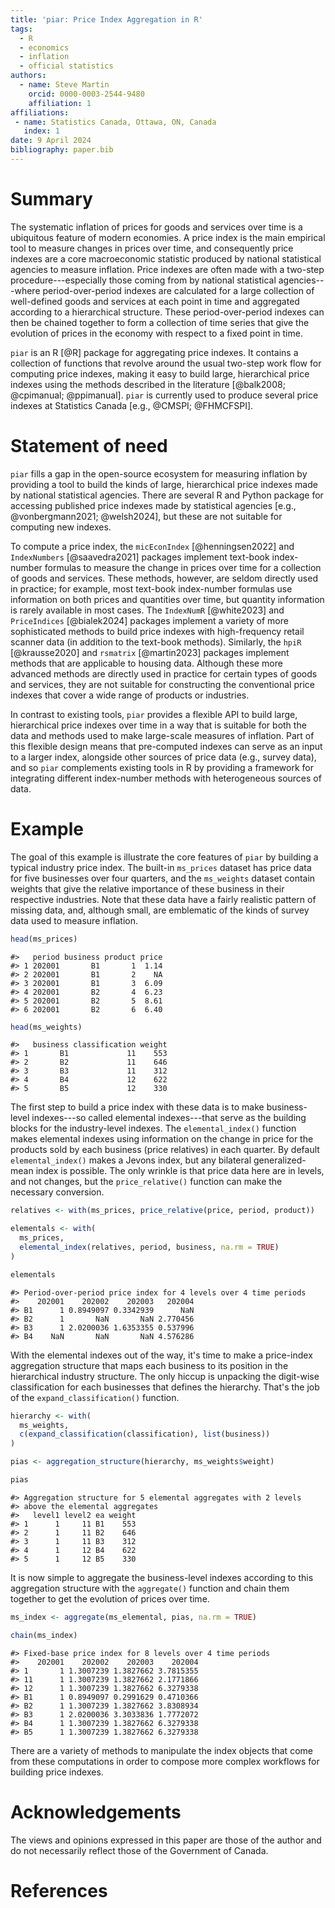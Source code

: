 ```yaml
---
title: 'piar: Price Index Aggregation in R'
tags:
  - R
  - economics
  - inflation
  - official statistics
authors:
  - name: Steve Martin
    orcid: 0000-0003-2544-9480
    affiliation: 1
affiliations:
 - name: Statistics Canada, Ottawa, ON, Canada
   index: 1
date: 9 April 2024
bibliography: paper.bib
---
```


# Summary

The systematic inflation of prices for goods and services over time is a
ubiquitous feature of modern economies. A price index is the main empirical tool
to measure changes in prices over time, and consequently price indexes are a core
macroeconomic statistic produced by national statistical agencies to measure
inflation. Price indexes are often made with a two-step procedure---especially those coming from by national statistical
agencies---where period-over-period
indexes are calculated for a large collection of well-defined goods and services at
each point in time and aggregated according to a hierarchical structure.
These period-over-period indexes can then be chained together to form a collection of time
series that give the evolution of prices in the economy with respect to a fixed point in time.

`piar` is an R [@R] package for aggregating price indexes. It contains a
collection of functions that revolve around the usual two-step work flow for
computing price indexes, making it easy to build large, hierarchical price indexes using the methods described in the literature [@balk2008; @cpimanual; @ppimanual]. `piar` is currently
used to produce several price indexes at Statistics Canada [e.g., @CMSPI; @FHMCFSPI].

# Statement of need

`piar` fills a gap in the open-source ecosystem for measuring inflation by providing a tool to build the kinds of large,
hierarchical price indexes made by national statistical agencies. There are several R and Python package for accessing published price indexes made by statistical agencies [e.g., @vonbergmann2021; @welsh2024], but these are not suitable for computing new indexes.   

To compute a price index, the `micEconIndex` [@henningsen2022] and `IndexNumbers` [@saavedra2021] packages implement text-book index-number formulas to measure the change in prices over time for a collection of goods and services. These methods, however, are seldom directly used in practice; for example, most text-book index-number formulas use information on both
prices and quantities over time, but quantity information is rarely available in most cases. The `IndexNumR` [@white2023] and `PriceIndices` [@bialek2024] packages implement a variety of more sophisticated methods to build price indexes with high-frequency retail scanner data (in addition to the text-book methods). Similarly, the `hpiR` [@krausse2020] and `rsmatrix` [@martin2023] packages implement methods that are applicable to housing data. Although these more advanced methods are directly used in practice for certain types of goods and services, they are not suitable for constructing the conventional price indexes that cover a wide range of products or industries.

In contrast to existing tools, `piar` provides a flexible API to build large, hierarchical price indexes over time in a way that is suitable for both the data and methods used to make large-scale measures of inflation. Part of this flexible design means that pre-computed indexes can serve as an input to a larger index, alongside other sources of price data (e.g., survey data), and so `piar` complements existing tools in R by providing a framework for integrating different index-number methods with heterogeneous sources of data.

# Example

The goal of this example is illustrate the core features of `piar` by building a typical industry price index. The built-in `ms_prices` dataset has price data for five businesses over four
quarters, and the `ms_weights` dataset contain weights that give the relative importance of these business in their respective industries. Note that these data have a fairly realistic pattern of missing data, and, although small, are emblematic of the kinds of survey data used to measure inflation.

```r
head(ms_prices)
```

```
#>   period business product price
#> 1 202001       B1       1  1.14
#> 2 202001       B1       2    NA
#> 3 202001       B1       3  6.09
#> 4 202001       B2       4  6.23
#> 5 202001       B2       5  8.61
#> 6 202001       B2       6  6.40
```

```r
head(ms_weights)
```

```
#>   business classification weight
#> 1       B1             11    553
#> 2       B2             11    646
#> 3       B3             11    312
#> 4       B4             12    622
#> 5       B5             12    330
```

The first step to build a price index with these data is to make business-level indexes---so called elemental indexes---that serve as the building blocks for the industry-level indexes. The `elemental_index()` function makes elemental indexes using information on the change in price for the products sold by each business (price relatives) in each quarter. By default `elemental_index()` makes a Jevons index, but any bilateral generalized-mean index is possible. The only wrinkle is that price data here are in levels, and not changes, but the `price_relative()` function can make the necessary conversion.

```r
relatives <- with(ms_prices, price_relative(price, period, product))

elementals <- with(
  ms_prices,
  elemental_index(relatives, period, business, na.rm = TRUE)
)

elementals
```

```
#> Period-over-period price index for 4 levels over 4 time periods 
#>    202001    202002    202003   202004
#> B1      1 0.8949097 0.3342939      NaN
#> B2      1       NaN       NaN 2.770456
#> B3      1 2.0200036 1.6353355 0.537996
#> B4    NaN       NaN       NaN 4.576286
```

With the elemental indexes out of the way, it's time to make a price-index aggregation structure that maps each business to its position in the hierarchical industry structure. The only hiccup is unpacking the digit-wise classification for each businesses that defines the hierarchy. That's the job of the `expand_classification()` function.

```r
hierarchy <- with(
  ms_weights, 
  c(expand_classification(classification), list(business))
)

pias <- aggregation_structure(hierarchy, ms_weights$weight)

pias
```

```
#> Aggregation structure for 5 elemental aggregates with 2 levels
#> above the elemental aggregates 
#>   level1 level2 ea weight
#> 1      1     11 B1    553
#> 2      1     11 B2    646
#> 3      1     11 B3    312
#> 4      1     12 B4    622
#> 5      1     12 B5    330
```

It is now simple to aggregate the business-level indexes according to this aggregation structure with the `aggregate()` function and chain them together to get the evolution of prices over time.

```r
ms_index <- aggregate(ms_elemental, pias, na.rm = TRUE)

chain(ms_index)
```

```
#> Fixed-base price index for 8 levels over 4 time periods 
#>    202001    202002    202003    202004
#> 1       1 1.3007239 1.3827662 3.7815355
#> 11      1 1.3007239 1.3827662 2.1771866
#> 12      1 1.3007239 1.3827662 6.3279338
#> B1      1 0.8949097 0.2991629 0.4710366
#> B2      1 1.3007239 1.3827662 3.8308934
#> B3      1 2.0200036 3.3033836 1.7772072
#> B4      1 1.3007239 1.3827662 6.3279338
#> B5      1 1.3007239 1.3827662 6.3279338
```

There are a variety of methods to manipulate the index objects that come from
these computations in order to compose more complex workflows for building price indexes.

# Acknowledgements

The views and opinions expressed in this paper are those of the author and do
not necessarily reflect those of the Government of Canada.

# References